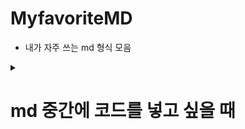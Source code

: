 # MyfavoriteMD
- 내가 자주 쓰는 md 형식 모음

<details>

<summary>

# md 중간에 코드를 넣고 싶을 때

</summary>
  

## 기존
- 기존에는 그냥 추가했다.
- 문제점: 코드가 길어지면 코드를 무시해도 될 때에도 긴 스크롤바의 압박을 느껴야 했다.

## 개선점
```
<details>

<summary>

## 코드

</summary>

```


```

</details>
```

- 위와 같이 구성하면 코드를 숨길 수 있고 원한다면 언제든지 열어볼 수 있다.



</details>

